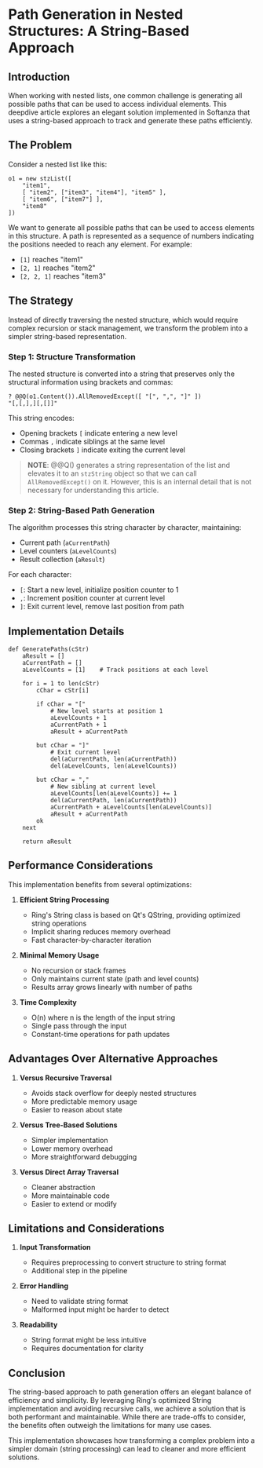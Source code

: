 # Path Generation in Nested Structures: A String-Based Approach

## Introduction

When working with nested lists, one common challenge is generating all possible paths that can be used to access individual elements. This deepdive article explores an elegant solution implemented in Softanza that uses a string-based approach to track and generate these paths efficiently.

## The Problem

Consider a nested list like this:

```ring
o1 = new stzList([
    "item1",
    [ "item2", ["item3", "item4"], "item5" ],
    [ "item6", ["item7"] ],
    "item8"
])
```

We want to generate all possible paths that can be used to access elements in this structure. A path is represented as a sequence of numbers indicating the positions needed to reach any element. For example:
- `[1]` reaches "item1"
- `[2, 1]` reaches "item2"
- `[2, 2, 1]` reaches "item3"

## The Strategy

Instead of directly traversing the nested structure, which would require complex recursion or stack management, we transform the problem into a simpler string-based representation.

### Step 1: Structure Transformation

The nested structure is converted into a string that preserves only the structural information using brackets and commas:

```
? @@Q(o1.Content()).AllRemovedExcept([ "[", ",", "]" ])
"[,[,],][,[]]"
```

This string encodes:
- Opening brackets `[` indicate entering a new level
- Commas `,` indicate siblings at the same level
- Closing brackets `]` indicate exiting the current level

> **NOTE**: @@Q() generates a string representation of the list and elevates it to an `stzString` object so that we can call `AllRemovedExcept()` on it. However, this is an internal detail that is not necessary for understanding this article.

### Step 2: String-Based Path Generation

The algorithm processes this string character by character, maintaining:
- Current path (`aCurrentPath`)
- Level counters (`aLevelCounts`)
- Result collection (`aResult`)

For each character:
- `[`: Start a new level, initialize position counter to 1
- `,`: Increment position counter at current level
- `]`: Exit current level, remove last position from path

## Implementation Details

```ring
def GeneratePaths(cStr)
    aResult = []
    aCurrentPath = []
    aLevelCounts = [1]    # Track positions at each level
    
    for i = 1 to len(cStr)
        cChar = cStr[i]
        
        if cChar = "["
            # New level starts at position 1
            aLevelCounts + 1
            aCurrentPath + 1
            aResult + aCurrentPath
            
        but cChar = "]"
            # Exit current level
            del(aCurrentPath, len(aCurrentPath))
            del(aLevelCounts, len(aLevelCounts))
            
        but cChar = ","
            # New sibling at current level
            aLevelCounts[len(aLevelCounts)] += 1
            del(aCurrentPath, len(aCurrentPath))
            aCurrentPath + aLevelCounts[len(aLevelCounts)]
            aResult + aCurrentPath
        ok
    next
    
    return aResult
```

## Performance Considerations

This implementation benefits from several optimizations:

1. **Efficient String Processing**
   - Ring's String class is based on Qt's QString, providing optimized string operations
   - Implicit sharing reduces memory overhead
   - Fast character-by-character iteration

2. **Minimal Memory Usage**
   - No recursion or stack frames
   - Only maintains current state (path and level counts)
   - Results array grows linearly with number of paths

3. **Time Complexity**
   - O(n) where n is the length of the input string
   - Single pass through the input
   - Constant-time operations for path updates

## Advantages Over Alternative Approaches

1. **Versus Recursive Traversal**
   - Avoids stack overflow for deeply nested structures
   - More predictable memory usage
   - Easier to reason about state

2. **Versus Tree-Based Solutions**
   - Simpler implementation
   - Lower memory overhead
   - More straightforward debugging

3. **Versus Direct Array Traversal**
   - Cleaner abstraction
   - More maintainable code
   - Easier to extend or modify

## Limitations and Considerations

1. **Input Transformation**
   - Requires preprocessing to convert structure to string format
   - Additional step in the pipeline

2. **Error Handling**
   - Need to validate string format
   - Malformed input might be harder to detect

3. **Readability**
   - String format might be less intuitive
   - Requires documentation for clarity

## Conclusion

The string-based approach to path generation offers an elegant balance of efficiency and simplicity. By leveraging Ring's optimized String implementation and avoiding recursive calls, we achieve a solution that is both performant and maintainable. While there are trade-offs to consider, the benefits often outweigh the limitations for many use cases.

This implementation showcases how transforming a complex problem into a simpler domain (string processing) can lead to cleaner and more efficient solutions.